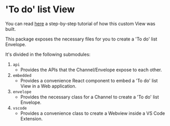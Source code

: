 # 'To do' list View

You can read [here](https://blog.kie.org/2020/10/kogito-tooling-examples-how-to-create-a-custom-view.html) a step-by-step tutorial of how this custom View was built.

This package exposes the necessary files for you to create a 'To do' list Envelope.

It's divided in the following submodules:

1. `api`
   - Provides the APIs that the Channel/Envelope expose to each other.
1. `embedded`
   - Provides a convenience React component to embed a 'To do' list View in a Web application.
1. `envelope`
   - Provides the necessary class for a Channel to create a 'To do' list Envelope.
1. `vscode`
   - Provides a convenience class to create a Webview inside a VS Code Extension.

